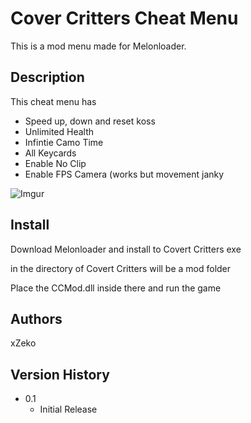 # Cover Critters Cheat Menu
This is a mod menu made for Melonloader.

## Description
This cheat menu has
- Speed up, down and reset koss
- Unlimited Health
- Infintie Camo Time
- All Keycards
- Enable No Clip
- Enable FPS Camera (works but movement janky

![Imgur](https://imgur.com/GZIqSr3)

## Install
Download Melonloader and install to Covert Critters exe

in the directory of Covert Critters will be a mod folder

Place the CCMod.dll inside there and run the game

## Authors

xZeko

## Version History

* 0.1
    * Initial Release
